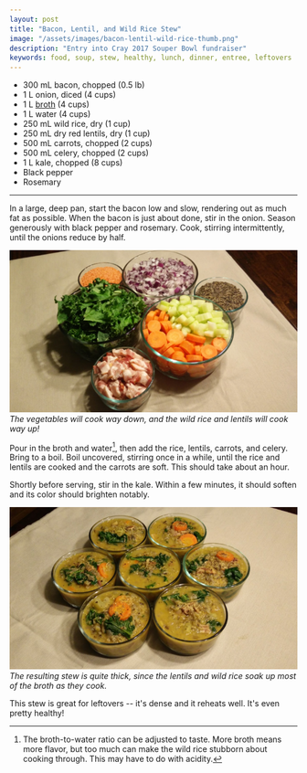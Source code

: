 ```yaml
---
layout: post
title: "Bacon, Lentil, and Wild Rice Stew"
image: "/assets/images/bacon-lentil-wild-rice-thumb.png"
description: "Entry into Cray 2017 Souper Bowl fundraiser"
keywords: food, soup, stew, healthy, lunch, dinner, entree, leftovers
---
```


- 300 mL bacon, chopped (0.5 lb)
- 1 L onion, diced (4 cups)
- 1 L [broth](/broth/) (4 cups)
- 1 L water (4 cups)
- 250 mL wild rice, dry (1 cup)
- 250 mL dry red lentils, dry (1 cup)
- 500 mL carrots, chopped (2 cups)
- 500 mL celery, chopped (2 cups)
- 1 L kale, chopped (8 cups)
- Black pepper
- Rosemary

---

In a large, deep pan, start the bacon low and slow, rendering out as much fat as possible. When the bacon is just about done, stir in the onion. Season generously with black pepper and rosemary. Cook, stirring intermittently, until the onions reduce by half. 

![Ingredients](/assets/images/bacon-lentil-wild-rice-ingredients-16x9.png)
*The vegetables will cook way down, and the wild rice and lentils will cook way up!*

Pour in the broth and water[^1], then add the rice, lentils, carrots, and celery. Bring to a boil. Boil uncovered, stirring once in a while, until the rice and lentils are cooked and the carrots are soft. This should take about an hour. 

[^1]: The broth-to-water ratio can be adjusted to taste. More broth means more flavor, but too much can make the wild rice stubborn about cooking through. This may have to do with acidity.

Shortly before serving, stir in the kale. Within a few minutes, it should soften and its color should brighten notably. 

![Completed Soup](/assets/images/bacon-lentil-wild-rice-16x9.png)
*The resulting stew is quite thick, since the lentils and wild rice soak up most of the broth as they cook.*

This stew is great for leftovers -- it's dense and it reheats well. It's even pretty healthy!
